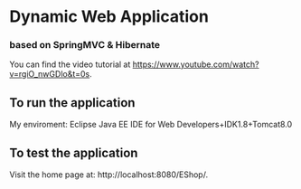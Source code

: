 # Dynamic Web Application
### based on SpringMVC & Hibernate
You can find the video tutorial at https://www.youtube.com/watch?v=rgiO_nwGDlo&t=0s.


## To run the application
My enviroment: Eclipse Java EE IDE for Web Developers+IDK1.8+Tomcat8.0

## To test the application
Visit the home page at: http://localhost:8080/EShop/.
